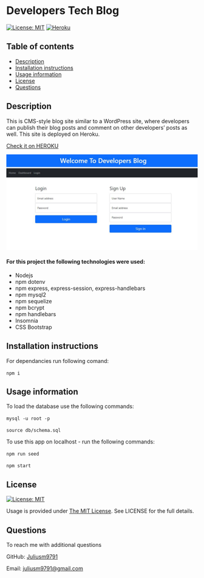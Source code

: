 # Developers Tech Blog

 [![License: MIT](https://img.shields.io/badge/License-MIT-yellow.svg)](https://opensource.org/licenses/MIT)
 [![Heroku](https://heroku-badge.herokuapp.com/?app=heroku-badge&style=flat)](https://arcane-savannah-67787.herokuapp.com/)


  ## Table of contents
  - [Description](#description)
  - [Installation instructions](#installation-instructions)
  - [Usage information](#usage-information)
  - [License](#license)
  - [Questions](#questions)


  ## Description

This is CMS-style blog site similar to a WordPress site, where developers can publish their blog posts and comment on other developers’ posts as well. This site is deployed on Heroku. 

   [Check it on HEROKU](https://arcane-savannah-67787.herokuapp.com/)
  
  ![Developers Tech Blog](./public/images/image1.jpg)


  #### For this project the following technologies were used:
  * Nodejs
  * npm dotenv
  * npm express, express-session, express-handlebars
  * npm mysql2
  * npm sequelize
  * npm bcrypt
  * npm handlebars
  * Insomnia 
  * CSS Bootstrap 


  ## Installation instructions

  For dependancies run following comand:

  ```npm i```

  ## Usage information

  To load the database use the following commands:

  ``mysql -u root -p``

  ``source db/schema.sql``
  

  To use this app on localhost - run the following commands:

  ``npm run seed``

  ``npm start``

  ## License

  [![License: MIT](https://img.shields.io/badge/License-MIT-yellow.svg)](https://opensource.org/licenses/MIT)

  Usage is provided under [The MIT License](https://opensource.org/licenses/MIT). See LICENSE for the full details.

  ## Questions

  To reach me with additional questions

  GitHub: [Juliusm9791](https://github.com/Juliusm9791)

  Email: juliusm9791@gmail.com

